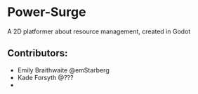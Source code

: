 # Power-Surge
A 2D platformer about resource management, created in Godot
## Contributors:
- Emily Braithwaite @emStarberg
- Kade Forsyth @???
-